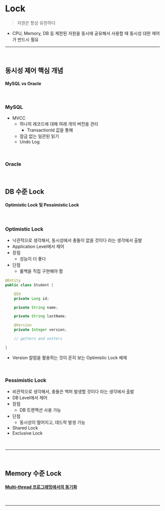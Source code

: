 # Lock
> 자원은 항상 유한하다
* CPU, Memory, DB 등 제한된 자원을 동시에 공유해서 사용할 때 동시성 대한 제어가 반드시 필요

<hr>
<br>

## 동시성 제어 핵심 개념
#### MySQL vs Oracle

<br>

### MySQL
* MVCC
  * 하나의 레코드에 대해 여래 개의 버전을 관리
    * TransactionId 값을 통해
  * 잠금 없는 일관된 읽기
  * Undo Log

<br>

### Oracle


<br>

## DB 수준 Lock
#### Optimistic Lock 및 Pessimistic Lock

<br>

### Optimistic Lock
* 낙관적으로 생각해서, 동시성에서 충돌이 없을 것이다 라는 생각에서 출발
* Application Level에서 제어
* 장점
  * 성능이 더 좋다
* 단점
  * 롤백을 직접 구현해야 함
```java
@Entity
public class Student {

    @Id
    private Long id;

    private String name;

    private String lastName;

    @Version
    private Integer version;

    // getters and setters

}
```
* Version 칼럼을 활용하는 것이 흔히 보는 Optimistic Lock 예제

<br>

### Pessimistic Lock
* 비관적으로 생각해서, 충돌은 백퍼 발생할 것이다 라는 생각에서 출발
* DB Level에서 제어
* 장점
  * DB 트랜젝션 사용 가능 
* 단점
  * 동시성이 떨어지고, 데드락 발생 가능
* Shared Lock
* Exclusive Lock

<br>
<hr>
<br>

## Memory 수준 Lock
#### [Multi-thread 프로그래밍에서의 동기화](https://github.com/PoSungKim/development_study/blob/main/Programming/Java/11.1%20JVM%20Layout,%20Thread,%20%EB%8F%99%EA%B8%B0%ED%99%94.md#multi-thread-%ED%94%84%EB%A1%9C%EA%B7%B8%EB%9E%98%EB%B0%8D%EC%97%90%EC%84%9C%EC%9D%98-%EB%8F%99%EA%B8%B0%ED%99%94)

<br>
<hr>
<br>
